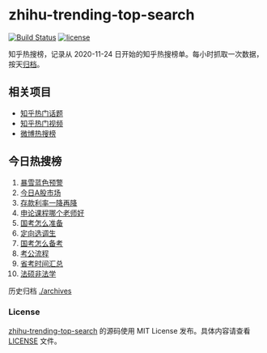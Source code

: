 # zhihu-trending-top-search

[![Build Status](https://github.com/justjavac/zhihu-trending-top-search/workflows/ci/badge.svg?branch=main)](https://github.com/justjavac/zhihu-trending-top-search/actions)
[![license](https://img.shields.io/github/license/justjavac/zhihu-trending-top-search)](https://github.com/justjavac/zhihu-trending-top-search/blob/main/LICENSE)

知乎热搜榜，记录从 2020-11-24 日开始的知乎热搜榜单。每小时抓取一次数据，按天[归档](./archives)。

## 相关项目

- [知乎热门话题](https://github.com/justjavac/zhihu-trending-hot-questions)
- [知乎热门视频](https://github.com/justjavac/zhihu-trending-hot-video)
- [微博热搜榜](https://github.com/justjavac/weibo-trending-hot-search)

## 今日热搜榜

<!-- BEGIN -->
<!-- 最后更新时间 Thu Feb 01 2024 02:07:14 GMT+0800 (China Standard Time) -->

1. [暴雪蓝色预警](https://www.zhihu.com/search?q=%E6%9A%B4%E9%9B%AA%E8%93%9D%E8%89%B2%E9%A2%84%E8%AD%A6)
1. [今日A股市场](https://www.zhihu.com/search?q=%E4%BB%8A%E6%97%A5A%E8%82%A1%E5%B8%82%E5%9C%BA)
1. [存款利率一降再降](https://www.zhihu.com/search?q=%E5%AD%98%E6%AC%BE%E5%88%A9%E7%8E%87%E4%B8%80%E9%99%8D%E5%86%8D%E9%99%8D)
1. [申论课程哪个老师好](https://www.zhihu.com/search?q=%E7%94%B3%E8%AE%BA%E8%AF%BE%E7%A8%8B%E5%93%AA%E4%B8%AA%E8%80%81%E5%B8%88%E5%A5%BD)
1. [国考怎么准备](https://www.zhihu.com/search?q=%E5%9B%BD%E8%80%83%E6%80%8E%E4%B9%88%E5%87%86%E5%A4%87)
1. [定向选调生](https://www.zhihu.com/search?q=%E5%AE%9A%E5%90%91%E9%80%89%E8%B0%83%E7%94%9F)
1. [国考怎么备考](https://www.zhihu.com/search?q=%E5%9B%BD%E8%80%83%E6%80%8E%E4%B9%88%E5%A4%87%E8%80%83)
1. [考公流程](https://www.zhihu.com/search?q=%E8%80%83%E5%85%AC%E6%B5%81%E7%A8%8B)
1. [省考时间汇总](https://www.zhihu.com/search?q=%E7%9C%81%E8%80%83%E6%97%B6%E9%97%B4%E6%B1%87%E6%80%BB)
1. [法硕非法学](https://www.zhihu.com/search?q=%E6%B3%95%E7%A1%95%E9%9D%9E%E6%B3%95%E5%AD%A6)

<!-- END -->

历史归档 [./archives](./archives)

### License

[zhihu-trending-top-search](https://github.com/justjavac/zhihu-trending-top-search) 的源码使用 MIT License
发布。具体内容请查看 [LICENSE](./LICENSE) 文件。
